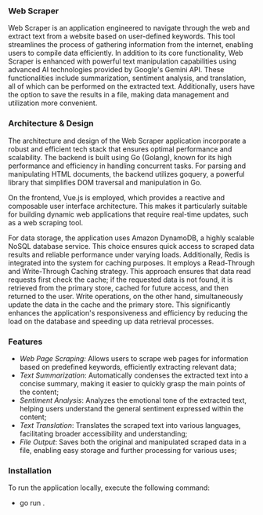 ### Web Scraper

Web Scraper is an application engineered to navigate through the web and extract text from a website based on user-defined keywords. This tool streamlines the process of gathering information from the internet, enabling users to compile data efficiently. In addition to its core functionality, Web Scraper is enhanced with powerful text manipulation capabilities using advanced AI technologies provided by Google's Gemini API. These functionalities include summarization, sentiment analysis, and translation, all of which can be performed on the extracted text. Additionally, users have the option to save the results in a file, making data management and utilization more convenient.

### Architecture & Design

The architecture and design of the Web Scraper application incorporate a robust and efficient tech stack that ensures optimal performance and scalability. The backend is built using Go (Golang), known for its high performance and efficiency in handling concurrent tasks. For parsing and manipulating HTML documents, the backend utilizes goquery, a powerful library that simplifies DOM traversal and manipulation in Go.

On the frontend, Vue.js is employed, which provides a reactive and composable user interface architecture. This makes it particularly suitable for building dynamic web applications that require real-time updates, such as a web scraping tool.

For data storage, the application uses Amazon DynamoDB, a highly scalable NoSQL database service. This choice ensures quick access to scraped data results and reliable performance under varying loads. Additionally, Redis is integrated into the system for caching purposes. It employs a Read-Through and Write-Through Caching strategy. This approach ensures that data read requests first check the cache; if the requested data is not found, it is retrieved from the primary store, cached for future access, and then returned to the user. Write operations, on the other hand, simultaneously update the data in the cache and the primary store. This significantly enhances the application's responsiveness and efficiency by reducing the load on the database and speeding up data retrieval processes.

### Features

- _Web Page Scraping:_ Allows users to scrape web pages for information based on predefined keywords, efficiently extracting relevant data;
- _Text Summarization_: Automatically condenses the extracted text into a concise summary, making it easier to quickly grasp the main points of the content;
- _Sentiment Analysis_: Analyzes the emotional tone of the extracted text, helping users understand the general sentiment expressed within the content;
- _Text Translation_: Translates the scraped text into various languages, facilitating broader accessibility and understanding;
- _File Output_: Saves both the original and manipulated scraped data in a file, enabling easy storage and further processing for various uses;

### Installation

To run the application locally, execute the following command:

- go run .
